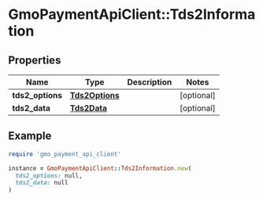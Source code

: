 # GmoPaymentApiClient::Tds2Information

## Properties

| Name | Type | Description | Notes |
| ---- | ---- | ----------- | ----- |
| **tds2_options** | [**Tds2Options**](Tds2Options.md) |  | [optional] |
| **tds2_data** | [**Tds2Data**](Tds2Data.md) |  | [optional] |

## Example

```ruby
require 'gmo_payment_api_client'

instance = GmoPaymentApiClient::Tds2Information.new(
  tds2_options: null,
  tds2_data: null
)
```


